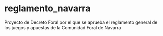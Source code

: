 # reglamento_navarra
Proyecto de Decreto Foral por el que se aprueba el reglamento general de los juegos y apuestas de la Comunidad Foral de Navarra
